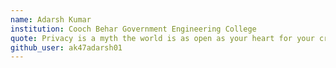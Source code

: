 ```yaml
---
name: Adarsh Kumar
institution: Cooch Behar Government Engineering College
quote: Privacy is a myth the world is as open as your heart for your crush!
github_user: ak47adarsh01
---
```

